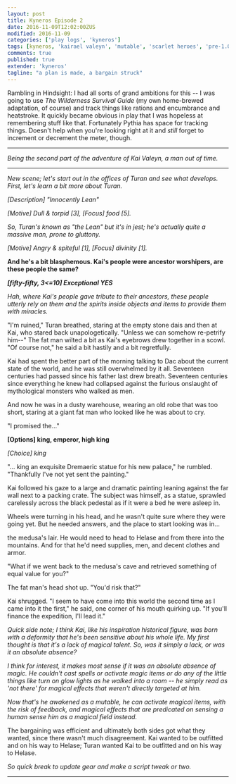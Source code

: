 ```yaml
---
layout: post
title: Kyneros Episode 2
date: 2016-11-09T12:02:00ZUS
modified: 2016-11-09
categories: ['play logs', 'kyneros']
tags: [kyneros, 'kairael valeyn', 'mutable', 'scarlet heroes', 'pre-1.0.0']
comments: true
published: true
extender: 'kyneros'
tagline: "a plan is made, a bargain struck"
---
```


Rambling in Hindsight: I had all sorts of grand ambitions for this -- I was going to use *The Wilderness Survival Guide* (my own home-brewed adaptation, of course) and track things like rations and encumbrance and heatstroke. It quickly became obvious in play that I was hopeless at remembering stuff like that. Fortunately Pythia has space for tracking things. Doesn't help when you're looking right at it and *still* forget to increment or decrement the meter, though.

<!--more-->

***

*Being the second part of the adventure of Kai Valeyn, a man out of time.*

***

*New scene; let's start out in the offices of Turan and see what develops. First, let's learn a bit more about Turan.*

*[Description] "Innocently Lean"*

*[Motive] Dull & torpid [3], [Focus] food [5].*

*So, Turan's known as "the Lean" but it's in jest; he's actually quite a massive man, prone to gluttony.*

*[Motive] Angry & spiteful [1], [Focus] divinity [1].*

**And he's a bit blasphemous. Kai's people were ancestor worshipers, are these people the same?**

**_[fifty-fifty, 3<=10] Exceptional YES_**

*Hah, where Kai's people gave tribute to their ancestors, these people utterly rely on them and the spirits inside objects and items to provide them with miracles.*

"I'm ruined," Turan breathed, staring at the empty stone dais and then at Kai, who stared back unapologetically. "Unless we can somehow re-petrify him--" The fat man wilted a bit as Kai's eyebrows drew together in a scowl. "Of course not," he said a bit hastily and a bit regretfully.

Kai had spent the better part of the morning talking to Dac about the current state of the world, and he was still overwhelmed by it all. Seventeen centuries had passed since his father last drew breath. Seventeen centuries since everything he knew had collapsed against the furious onslaught of mythological monsters who walked as men.

And now he was in a dusty warehouse, wearing an old robe that was too short, staring at a giant fat man who looked like he was about to cry.

"I promised the..."

**[Options] king, emperor, high king**

*[Choice] king*

"... king an exquisite Dremaeric statue for his new palace," he rumbled. "Thankfully I've not yet sent the painting."

Kai followed his gaze to a large and dramatic painting leaning against the far wall next to a packing crate. The subject was himself, as a statue, sprawled carelessly across the black pedestal as if it were a bed he were asleep in.

Wheels were turning in his head, and he wasn't quite sure where they were going yet. But he needed answers, and the place to start looking was in...

the medusa's lair. He would need to head to Helase and from there into the mountains. And for that he'd need supplies, men, and decent clothes and armor.

"What if we went back to the medusa's cave and retrieved something of equal value for you?"

The fat man's head shot up. "You'd risk that?"

Kai shrugged. "I seem to have come into this world the second time as I came into it the first," he said, one corner of his mouth quirking up. "If you'll finance the expedition, I'll lead it."

*Quick side note; I think Kai, like his inspiration historical figure, was born with a deformity that he's been sensitive about his whole life. My first thought is that it's a lack of magical talent. So, was it simply a lack, or was it an absolute absence?*

*I think for interest, it makes most sense if it was an absolute absence of magic. He couldn't cast spells or activate magic items or do any of the little things like turn on glow lights as he walked into a room -- he simply read as 'not there' for magical effects that weren't directly targeted at him.*

*Now that's he awakened as a mutable, he can activate magical items, with the risk of feedback, and magical effects that are predicated on sensing a human sense him as a magical field instead.*

The bargaining was efficient and ultimately both sides got what they wanted, since there wasn't much disagreement. Kai wanted to be outfitted and on his way to Helase; Turan wanted Kai to be outfitted and on his way to Helase.

*So quick break to update gear and make a script tweak or two.*

***

